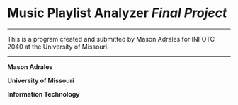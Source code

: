 # Music Playlist Analyzer *Final Project*
***

This is a program created and submitted by Mason Adrales for INFOTC 2040 at the University of Missouri.

***

**Mason Adrales**

**University of Missouri**

**Information Technology**
